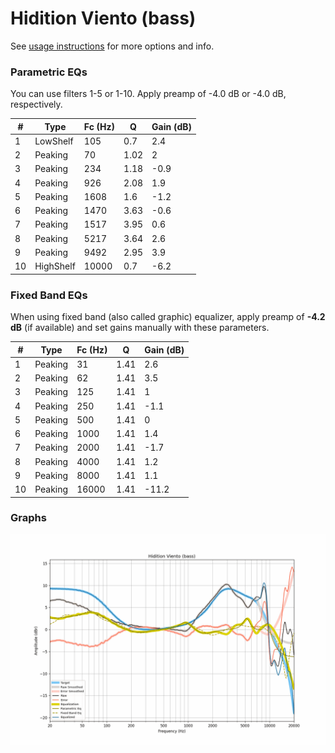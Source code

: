 # Hidition Viento (bass)
See [usage instructions](https://github.com/jaakkopasanen/AutoEq#usage) for more options and info.

### Parametric EQs
You can use filters 1-5 or 1-10. Apply preamp of -4.0 dB or -4.0 dB, respectively.

|   # | Type      |   Fc (Hz) |    Q |   Gain (dB) |
|-----|-----------|-----------|------|-------------|
|   1 | LowShelf  |       105 | 0.7  |         2.4 |
|   2 | Peaking   |        70 | 1.02 |         2   |
|   3 | Peaking   |       234 | 1.18 |        -0.9 |
|   4 | Peaking   |       926 | 2.08 |         1.9 |
|   5 | Peaking   |      1608 | 1.6  |        -1.2 |
|   6 | Peaking   |      1470 | 3.63 |        -0.6 |
|   7 | Peaking   |      1517 | 3.95 |         0.6 |
|   8 | Peaking   |      5217 | 3.64 |         2.6 |
|   9 | Peaking   |      9492 | 2.95 |         3.9 |
|  10 | HighShelf |     10000 | 0.7  |        -6.2 |

### Fixed Band EQs
When using fixed band (also called graphic) equalizer, apply preamp of **-4.2 dB** (if available) and set gains manually with these parameters.

|   # | Type    |   Fc (Hz) |    Q |   Gain (dB) |
|-----|---------|-----------|------|-------------|
|   1 | Peaking |        31 | 1.41 |         2.6 |
|   2 | Peaking |        62 | 1.41 |         3.5 |
|   3 | Peaking |       125 | 1.41 |         1   |
|   4 | Peaking |       250 | 1.41 |        -1.1 |
|   5 | Peaking |       500 | 1.41 |         0   |
|   6 | Peaking |      1000 | 1.41 |         1.4 |
|   7 | Peaking |      2000 | 1.41 |        -1.7 |
|   8 | Peaking |      4000 | 1.41 |         1.2 |
|   9 | Peaking |      8000 | 1.41 |         1.1 |
|  10 | Peaking |     16000 | 1.41 |       -11.2 |

### Graphs
![](./Hidition%20Viento%20(bass).png)

